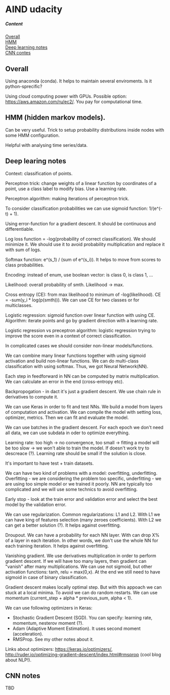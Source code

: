 # AIND udacity

##### Content    
[Overall](#overall)  
[HMM](#HMM)  
[Deep learning notes](#DL)  
[CNN contes](#CNN)  

<a name="overall"/>

## Overall

Using anaconda (conda). It helps to maintain several enviroments. Is it python-sprecific?

Using cloud computing power with GPUs. Possible option: https://aws.amazon.com/ru/ec2/. You pay for computational time.

<a name="HMM"/>

## HMM (hidden markov models).

Can be very useful. Trick to setup probability distributions inside nodes with some HMM configuration.

Helpful with analysing time series/data.

<a name="DL"/>

## Deep learing notes

Context: classification of points.

Perceptron trick: change weights of a linear function by coordinates of a point, use a class label to modify bias. Use a learning rate.

Perceptron algorithm: making iterations of perceptron trick.

To consider classification probabilities we can use sigmoid function: 1/(e^(-t) + 1).

Using error-function for a gradient descent. It should be continuous and differentiable.

Log loss function = -log(probability of correct classification). We should minimize it. We should use it to avoid probability multiplication and replace it with sum of logs.

Softmax function: e^(s_1) / (sum of e^(s_i)). It helps to move from scores to class probabilities.

Encoding: instead of enum, use boolean vector: is class 0, is class 1, ...

Likelihood: overall probability of smth. Likelihood -> max.

Cross entropy (CE): from max likelihood to minimum of -log(likelihood). CE = -sum(y_i * log(p(smth))). We can use CE for two classes or for multiclasses.

Logistic regression: sigmoid function over linear function with using CE. Algorithm: iterate points and go by gradient direction with a learning rate. 

Logistic regression vs preceptron algorithm: logistic regression trying to improve the score even in a context of correct classification.

In complicated cases we should consider non-linear models/functions.

We can combine many linear functions together with using sigmoid activation and build non-linear functions. We can do multi-class classification with using softmax. Thus, we got Neural Network(NN).

Each step in feedforward in NN can be computed by matrix multiplication. We can calculate an error in the end (cross-entropy etc).

Backpropogation - in dact it's just a gradient descent. We use chain rule in derivatives to compute it.

We can use Keras in order to fit and test NNs. We build a model from layers of computation and activation. We can compile the model with setting loss, optimizer, metrics. Then we can fit and evaluate the model.

We can use batches in the gradient descent. For each epoch we don't need all data, we can use subdata in oder to optimize everything.

Learning rate: too high -> no convergence, too small -> fitting a model will be too slow -> we won't able to train the model. If doesn't work try to descreace (?). Learning rate should be small if the solution is close.

It's important to have test + train datasets.

We can have two kind of problems with a model: overfitting, underfitting. Overfitting - we are considering the problem too specific, underfitting - we are using too simple model or we trained it poorly. NN are typically too complicated and we will use some technics to avoid overfitting.

Early stop - look at the train error and validation error and select the best model by the validation error.

We can use regularization. Common regularizations: L1 and L2. With L1 we can have king of features selection (many zeroes coefficients). With L2 we can get a better solution (?). It helps against overfitting.

Droupout. We can have a probability for each NN layer. With can drop X% of a layer in each iteration. In other words, we don't use the whole NN for each training iteration. It helps against overfitting.

Vanishing gradient. We use derivatives multiplication in order to perform gradient descent. If we will have too many layers, then gradient can "vanish" after many multiplications. We can use not sigmoid, but other activation functions: tanh, relu = max(0,x). At the end we still need to have sigmoid in case of binary classification.

Gradient descent makes locally optimal step. But with this appoach we can stuck at a local minima. To avoid we can do random restarts. We can use momentum (current_step + alpha * previous_sum, alpha < 1). 

We can use following optimizers in Keras:

*  Stochastic Gradient Descent (SGD). You can specify: learning rate, momentum, nesterov moment (?).
*  Adam (Adaptive Moment Estimation). It uses second moment (acceleration).
*  RMSProp. See my other notes about it.

Links about optimizers: https://keras.io/optimizers/, http://ruder.io/optimizing-gradient-descent/index.html#rmsprop (cool blog about NLP!).

<a name="CNN"/>

## CNN notes

TBD
